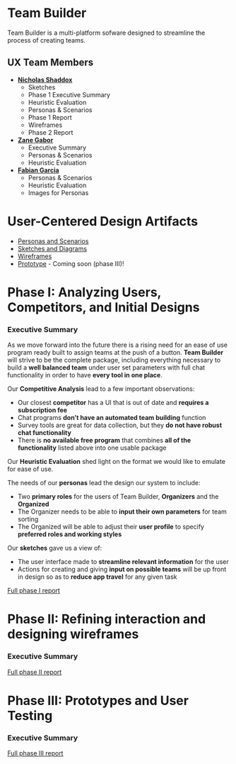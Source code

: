 # Team Builder

Team Builder is a multi-platform sofware designed to streamline the process of creating teams.

## UX Team Members

* **[Nicholas Shaddox](https://usabilityengineering.github.io/ux-portfolio-TheRealKrawll/)**
  * Sketches
  * Phase 1 Executive Summary
  * Heuristic Evaluation
  * Personas & Scenarios
  * Phase 1 Report
  * Wireframes
  * Phase 2 Report
* **[Zane Gabor](https://usabilityengineering.github.io/ux-portfolio-Zarg410/)**
  * Executive Summary
  * Personas & Scenarios
  * Heuristic Evaluation
* **[Fabian Garcia](https://usabilityengineering.github.io/ux-portfolio-fabiang8/)**
  * Personas & Scenarios
  * Heuristic Evaluation
  * Images for Personas

# User-Centered Design Artifacts
 
* [Personas and Scenarios](personas/)
* [Sketches and Diagrams](sketches/)
* [Wireframes](wireframes/)
* [Prototype](#) - Coming soon (phase III)!

# Phase I: Analyzing Users, Competitors, and Initial Designs

### Executive Summary

As we move forward into the future there is a rising need for an ease of use program ready built to assign teams at the push of a button. **Team Builder** will strive to be the complete package, including everything necessary to build a **well balanced team** under user set parameters with full chat functionality in order to have **every tool in one place**.

Our **Competitive Analysis** lead to a few important observations:
* Our closest **competitor** has a UI that is out of date and **requires a subscription fee**
* Chat programs **don’t have an automated team building** function
* Survey tools are great for data collection, but they **do not have robust chat functionality**
* There is **no available free program** that combines **all of the functionality** listed above into one usable package

Our **Heuristic Evaluation** shed light on the format we would like to emulate for ease of use.

The needs of our **personas** lead the design our system to include:
* Two **primary roles** for the users of Team Builder, **Organizers** and the **Organized**
* The Organizer needs to be able to **input their own parameters** for team sorting
* The Organized will be able to adjust their **user profile** to specify **preferred roles and working styles**

Our **sketches** gave us a view of:
* The user interface made to **streamline relevant information** for the user
* Actions for creating and giving **input on possible teams** will be up front in design so as to **reduce app travel** for any given task

[Full phase I report](phaseI/)

# Phase II: Refining interaction and designing wireframes

### Executive Summary


[Full phase II report](phaseII/)

# Phase III: Prototypes and User Testing

### Executive Summary


[Full phase III report](phaseIII/)
